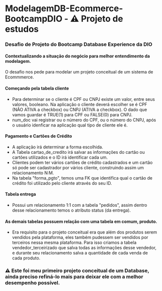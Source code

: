 # ModelagemDB-Ecommerce-BootcampDIO - ⚠️ Projeto de estudos
### Desafio de Projeto do Bootcamp Database Experience da DIO

#### Contextualizando a situação do negócio para melhor entendimento da modelagem.

O desafio nos pede para modelar um projeto conceitual de um sistema de Ecommmerce.

#### Começando pela tabela cliente

* Para determinar se o cliente é CPF ou CNPJ existe um valor, entre seus valores, booleano. Na aplicação o cliente deverá escolher se é CPF (NÃO ATIVA a checkbox) ou CNPJ (ATIVA a checkbox). O dado que vamos guardar é TRUE(1) para CPF ou FALSE(0) para CNPJ.
* num_doc vai registrar ou o número do CPF, ou o número do CNPJ, após o usuário idenficar na aplicação qual tipo de cliente ele é.


#### Pagamento e Cartões de Crédito

* A aplicação irá determinar a forma escolhida.
* A Tabela cartao_de_credito irá salvar as informações do cartão ou cartões utilizados e o ID irá identificar cada um.
* Clientes podem ter vários cartões de crédito cadastrados e um cartão só pode ser cadastrador por vários cliente, construindo assim um relacionamento N:M.
* Na tabela "forma_pgto", temos uma FK que identifica qual o cartão de crédito foi utilizado pelo cliente através do seu ID.

#### Tabela entrega

* Possui um relacionamento 1:1 com a tabela "pedidos", assim dentro desse relacionamento temos o atributo status (da entrega).

#### As demais tabelas possuem relação com uma tabela em comum, produto.

* Era requisito para o projeto conceitual era que além dos produtos serem vendidos pela plataforma, eles também pudessem ser vendidos por terceiros nessa mesma plataforma. Para isso criamos a tabela vendedor_terceirizado que salva todas as informações desse vendedor, e durante seu relacionamento salva a quantidade de cada venda de cada produto.

### ⚠️ Este foi meu primeiro projeto conceitual de um Database, ainda preciso refiná-lo mais para deixar ele com a melhor desempenho possível.
